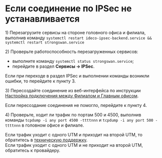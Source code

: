 # Если соединение по IPSec не устанавливается

1\) Перезагрузите сервисы на стороне головного офиса и филиала, выполнив команду `systemctl restart ideco-ipsec-backend.service && systemctl restart strongswan.service `

2\) Проверьте работоспособность перезагруженных сервисов:

* выполните команду `systemctl status strongswan.service`; 
* перейдите в раздел **Сервисы -> IPSec**. 
  
Если при переходе в раздел IPSec и выполнении команды возникли ошибки, то перейдите к пункту 3.

3\) Пересоздайте соединение из веб-интерфейса по инструкции [Настройка подключения между Филиалом и Главным офисом](../../settings/services/ipsec/branch-office-and-main-office.md#nastroika-podklyucheniya-mezhdu-filialom-i-glavnym-ofisom).  

Если пересоздание соединения не помогло, перейдите к пункту 4.

4\) Проверьте, ходит ли трафик по портам 500 и 4500, выполнив команды `tcpdump -i any port 4500 -ttttnnn` и `tcpdump -i any port 500 -ttttnnn` в головном офисе и филиале.

Если трафик уходит с одного UTM и приходит на второй UTM, то обратитесь в [техническую поддержку](../../general/technical-support.md). \
Если трафик уходит с одного UTM и не приходит на второй UTM, обратитесь к провайдеру.
